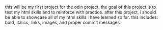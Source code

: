 this will be my first project for the odin project.
the goal of this project is to test my html skills and to reinforce with practice.
after this project, i should be able to showcase all of my html skills i have learned so far.
this includes: bold, italics, links, images, and proper commit messages